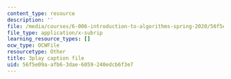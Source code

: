 ```yaml
---
content_type: resource
description: ''
file: /media/courses/6-006-introduction-to-algorithms-spring-2020/56f5e09aafb63dae6059240edcb6f3e7_r4-cftqTcdI.srt
file_type: application/x-subrip
learning_resource_types: []
ocw_type: OCWFile
resourcetype: Other
title: 3play caption file
uid: 56f5e09a-afb6-3dae-6059-240edcb6f3e7
---
```

